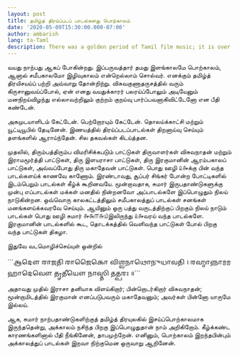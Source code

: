 ```yaml
---
layout: post
title: தமிழ்த் திரய்ப்படப் பாடல்களது பொற்காலம்
date: '2020-05-09T15:30:00.000-07:00'
author: ambarish
lang: ta-Taml
description: There was a golden period of Tamil film music; it is over.
---
```


வயது நாற்பது ஆகப் போகின்றது. இப்பருவத்தார் தமது இளங்காலமே பொற்காலம், ஆனால் சமீபகாலமோ இழிவுகாலம் என்றெல்லாம் சொல்வர். எனக்கும் தமிழ்த் திரயிசயய்ப் பற்றி அவ்வாறு தோன்றிற்று. விசுவகுணாதருசத்தில் வரும் கிருசானுவய்ப்போல், ஏன் எனது வயதுக்காரர் பலரய்ப்போலும் அடியேனும் மனநிறய்விழந்து எல்லாவற்றிலும் குற்றம் குறய்வு பார்ப்பவனாகிவிட்டேனோ என பீதி கண்டேன்.

அகமுடயாளிடம் கேட்டேன். பெற்றோரயும் கேட்டேன். தொலய்க்காட்சி மற்றும் யூட்டியூபில் தேடினேன். இணயத்தில் திரய்ப்படப்பாடல்கள் திறனாய்வு செய்யும் தளங்களில் ஆராய்ந்தேன். சில தகவல்கள் கிடய்த்தன.

முதலில், திரும்பத்திரும்ப விமரிசிக்கபடும் பாட்டுகள் திருவாளர்கள் விசுவநாதன் மற்றும் இராமமூர்த்தி பாட்டுகள், திரு இளயராசா பாட்டுகள், திரு இரகுமானின் ஆரம்பகாலப் பாட்டுகள், அவ்வப்போது திரு மகாதேவன் பாட்டுகள். பொது ஊழி ௨௲க்கு பின் வந்த பாடல்களய்க் காணவே காணோம். இரண்டாவது, சூப்பர் சிங்கர் போன்ற போட்டிகளில் இடம்பெறும் பாடல்கள் கீழ்க் கூறினவயே. மூன்றாவதாக, சுமார் இருபதாண்டுகளுக்கு முன்பு எப்பாடல்கள் மக்கள் மனதில் நின்றனவோ அப்பாடல்களே இப்பொழுதும் நிலய் நாடுகின்றன. ஒவ்வொரு காலகட்டத்திலும் சமீபகாலத்துப் பாடல்கள் சனங்கள் மனங்களய்க்கவரவே செய்யும். ஆயினும் ஒரு பத்து வருடத்திற்குப் பிறகும் நிலய் நாடும் பாடல்கள் பொது ஊழி சுமார் ௲௯௱௬௰இலிருந்து ௨௲வரய் வந்த பாடல்களே. இரகுமானின் பாடல்களில் கூட, தொடக்கத்தில் வெளிவந்த பாட்டுகள் போல் பிறகு வந்த பாட்டுகள் திகழா.

இதுவே வடமொழிச்செய்யுள் ஒன்றில்

<span lang="sa-Gran">
```𑌆𑌦𑍌 𑌰𑌾𑌜𑌤𑌿 𑌰𑌾𑌜𑍈𑌕𑍋 𑌵𑌿𑌶𑍍𑌵𑌨𑌾𑌥𑍋𑌨𑍁𑌧𑌾𑌵𑌤𑌿 ।
𑌰𑌹𑍍𑌮𑌾𑌨𑍍𑌨𑌾𑌮𑌮𑌹𑌾𑌦𑍇𑌵𑍌 𑌤𑍃𑌤𑍀𑌯𑍌 𑌨𑌾𑌸𑍍𑌤𑌿 𑌤𑌤𑍍𑌪𑌰𑌃 ॥```
</span>

அதாவது முதில் இராசா தனியாக விளய்கிறார்; பின்றொடர்கிறார் விசுவநாதன்; மூன்றாமிடத்தில் இரகுமான் எனப்படுபவரும் மகாதேவனும்; அவர்கள் பின்னோ யாருமே இல்லய்.

ஆக, சுமார் நாற்பதாண்டுகளிற்குத் தமிழ்த் திரயுலகில் இசய்ப்பொற்காலமாக இருந்ததென்று, அக்காலம் நசிந்த பிறகு இப்பொழுதுதான் நாம் அறிகிறோம். கீழ்க்கண்ட காரணங்களினால் பீதி நீங்கினேன், தாபமுற்றேன். எனினும், பொற்காலம் இறந்தபின்பும் அக்காலத்துப் பாடல்கள் இறவா நிற்குமென ஒருவாறு ஆறினேன்.
